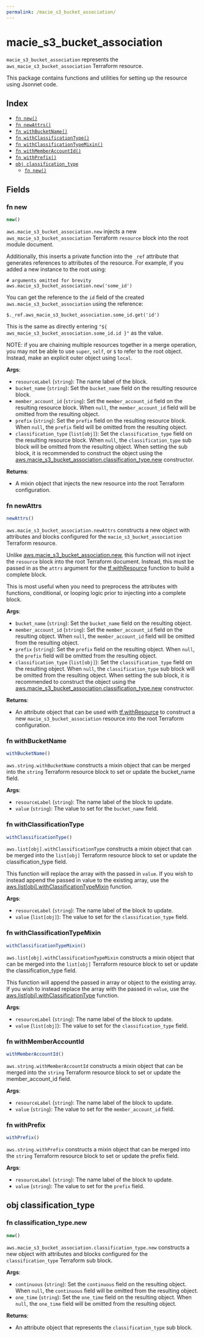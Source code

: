 ```yaml
---
permalink: /macie_s3_bucket_association/
---
```


# macie_s3_bucket_association

`macie_s3_bucket_association` represents the `aws_macie_s3_bucket_association` Terraform resource.



This package contains functions and utilities for setting up the resource using Jsonnet code.


## Index

* [`fn new()`](#fn-new)
* [`fn newAttrs()`](#fn-newattrs)
* [`fn withBucketName()`](#fn-withbucketname)
* [`fn withClassificationType()`](#fn-withclassificationtype)
* [`fn withClassificationTypeMixin()`](#fn-withclassificationtypemixin)
* [`fn withMemberAccountId()`](#fn-withmemberaccountid)
* [`fn withPrefix()`](#fn-withprefix)
* [`obj classification_type`](#obj-classification_type)
  * [`fn new()`](#fn-classification_typenew)

## Fields

### fn new

```ts
new()
```


`aws.macie_s3_bucket_association.new` injects a new `aws_macie_s3_bucket_association` Terraform `resource`
block into the root module document.

Additionally, this inserts a private function into the `_ref` attribute that generates references to attributes of the
resource. For example, if you added a new instance to the root using:

    # arguments omitted for brevity
    aws.macie_s3_bucket_association.new('some_id')

You can get the reference to the `id` field of the created `aws.macie_s3_bucket_association` using the reference:

    $._ref.aws_macie_s3_bucket_association.some_id.get('id')

This is the same as directly entering `"${ aws_macie_s3_bucket_association.some_id.id }"` as the value.

NOTE: if you are chaining multiple resources together in a merge operation, you may not be able to use `super`, `self`,
or `$` to refer to the root object. Instead, make an explicit outer object using `local`.

**Args**:
  - `resourceLabel` (`string`): The name label of the block.
  - `bucket_name` (`string`): Set the `bucket_name` field on the resulting resource block.
  - `member_account_id` (`string`): Set the `member_account_id` field on the resulting resource block. When `null`, the `member_account_id` field will be omitted from the resulting object.
  - `prefix` (`string`): Set the `prefix` field on the resulting resource block. When `null`, the `prefix` field will be omitted from the resulting object.
  - `classification_type` (`list[obj]`): Set the `classification_type` field on the resulting resource block. When `null`, the `classification_type` sub block will be omitted from the resulting object. When setting the sub block, it is recommended to construct the object using the [aws.macie_s3_bucket_association.classification_type.new](#fn-classification_typenew) constructor.

**Returns**:
- A mixin object that injects the new resource into the root Terraform configuration.


### fn newAttrs

```ts
newAttrs()
```


`aws.macie_s3_bucket_association.newAttrs` constructs a new object with attributes and blocks configured for the `macie_s3_bucket_association`
Terraform resource.

Unlike [aws.macie_s3_bucket_association.new](#fn-new), this function will not inject the `resource`
block into the root Terraform document. Instead, this must be passed in as the `attrs` argument for the
[tf.withResource](https://github.com/tf-libsonnet/core/tree/main/docs#fn-withresource) function to build a complete block.

This is most useful when you need to preprocess the attributes with functions, conditional, or looping logic prior to
injecting into a complete block.

**Args**:
  - `bucket_name` (`string`): Set the `bucket_name` field on the resulting object.
  - `member_account_id` (`string`): Set the `member_account_id` field on the resulting object. When `null`, the `member_account_id` field will be omitted from the resulting object.
  - `prefix` (`string`): Set the `prefix` field on the resulting object. When `null`, the `prefix` field will be omitted from the resulting object.
  - `classification_type` (`list[obj]`): Set the `classification_type` field on the resulting object. When `null`, the `classification_type` sub block will be omitted from the resulting object. When setting the sub block, it is recommended to construct the object using the [aws.macie_s3_bucket_association.classification_type.new](#fn-classification_typenew) constructor.

**Returns**:
  - An attribute object that can be used with [tf.withResource](https://github.com/tf-libsonnet/core/tree/main/docs#fn-withresource) to construct a new `macie_s3_bucket_association` resource into the root Terraform configuration.


### fn withBucketName

```ts
withBucketName()
```

`aws.string.withBucketName` constructs a mixin object that can be merged into the `string`
Terraform resource block to set or update the bucket_name field.



**Args**:
  - `resourceLabel` (`string`): The name label of the block to update.
  - `value` (`string`): The value to set for the `bucket_name` field.


### fn withClassificationType

```ts
withClassificationType()
```

`aws.list[obj].withClassificationType` constructs a mixin object that can be merged into the `list[obj]`
Terraform resource block to set or update the classification_type field.

This function will replace the array with the passed in `value`. If you wish to instead append the
passed in value to the existing array, use the [aws.list[obj].withClassificationTypeMixin](TODO) function.


**Args**:
  - `resourceLabel` (`string`): The name label of the block to update.
  - `value` (`list[obj]`): The value to set for the `classification_type` field.


### fn withClassificationTypeMixin

```ts
withClassificationTypeMixin()
```

`aws.list[obj].withClassificationTypeMixin` constructs a mixin object that can be merged into the `list[obj]`
Terraform resource block to set or update the classification_type field.

This function will append the passed in array or object to the existing array. If you wish
to instead replace the array with the passed in `value`, use the [aws.list[obj].withClassificationType](TODO)
function.


**Args**:
  - `resourceLabel` (`string`): The name label of the block to update.
  - `value` (`list[obj]`): The value to set for the `classification_type` field.


### fn withMemberAccountId

```ts
withMemberAccountId()
```

`aws.string.withMemberAccountId` constructs a mixin object that can be merged into the `string`
Terraform resource block to set or update the member_account_id field.



**Args**:
  - `resourceLabel` (`string`): The name label of the block to update.
  - `value` (`string`): The value to set for the `member_account_id` field.


### fn withPrefix

```ts
withPrefix()
```

`aws.string.withPrefix` constructs a mixin object that can be merged into the `string`
Terraform resource block to set or update the prefix field.



**Args**:
  - `resourceLabel` (`string`): The name label of the block to update.
  - `value` (`string`): The value to set for the `prefix` field.


## obj classification_type



### fn classification_type.new

```ts
new()
```


`aws.macie_s3_bucket_association.classification_type.new` constructs a new object with attributes and blocks configured for the `classification_type`
Terraform sub block.



**Args**:
  - `continuous` (`string`): Set the `continuous` field on the resulting object. When `null`, the `continuous` field will be omitted from the resulting object.
  - `one_time` (`string`): Set the `one_time` field on the resulting object. When `null`, the `one_time` field will be omitted from the resulting object.

**Returns**:
  - An attribute object that represents the `classification_type` sub block.
